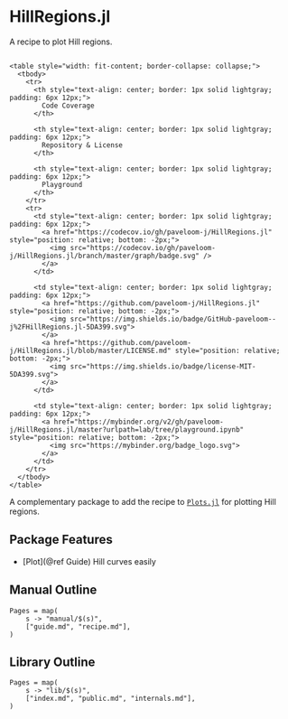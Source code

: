 # HillRegions.jl

A recipe to plot Hill regions.

```@raw html

<table style="width: fit-content; border-collapse: collapse;">
  <tbody>
    <tr>
      <th style="text-align: center; border: 1px solid lightgray; padding: 6px 12px;">
        Code Coverage
      </th>

      <th style="text-align: center; border: 1px solid lightgray; padding: 6px 12px;">
        Repository & License
      </th>

      <th style="text-align: center; border: 1px solid lightgray; padding: 6px 12px;">
        Playground
      </th>
    </tr>
    <tr>
      <td style="text-align: center; border: 1px solid lightgray; padding: 6px 12px;">
        <a href="https://codecov.io/gh/paveloom-j/HillRegions.jl" style="position: relative; bottom: -2px;">
          <img src="https://codecov.io/gh/paveloom-j/HillRegions.jl/branch/master/graph/badge.svg" />
        </a>
      </td>

      <td style="text-align: center; border: 1px solid lightgray; padding: 6px 12px;">
        <a href="https://github.com/paveloom-j/HillRegions.jl" style="position: relative; bottom: -2px;">
          <img src="https://img.shields.io/badge/GitHub-paveloom--j%2FHillRegions.jl-5DA399.svg">
        </a>
        <a href="https://github.com/paveloom-j/HillRegions.jl/blob/master/LICENSE.md" style="position: relative; bottom: -2px;">
          <img src="https://img.shields.io/badge/license-MIT-5DA399.svg">
        </a>
      </td>

      <td style="text-align: center; border: 1px solid lightgray; padding: 6px 12px;">
        <a href="https://mybinder.org/v2/gh/paveloom-j/HillRegions.jl/master?urlpath=lab/tree/playground.ipynb" style="position: relative; bottom: -2px;">
          <img src="https://mybinder.org/badge_logo.svg">
        </a>
      </td>
    </tr>
  </tbody>
</table>

```

A complementary package to add the recipe to
[`Plots.jl`](https://github.com/JuliaPlots/Plots.jl) for plotting Hill regions.

## Package Features

- [Plot](@ref Guide) Hill curves easily

## Manual Outline

```@contents
Pages = map(
    s -> "manual/$(s)",
    ["guide.md", "recipe.md"],
)
```

## Library Outline

```@contents
Pages = map(
    s -> "lib/$(s)",
    ["index.md", "public.md", "internals.md"],
)
```
